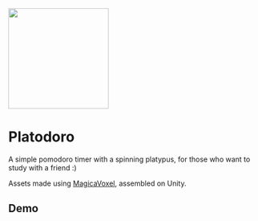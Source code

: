 
<img src="https://github.com/enviio/platodoro/blob/main/icon.png" width="200" height="200" />

# Platodoro

A simple pomodoro timer with a spinning platypus, for those who want to study with a friend  :)

Assets made using [MagicaVoxel](https://ephtracy.github.io/), assembled on Unity. 

## Demo



